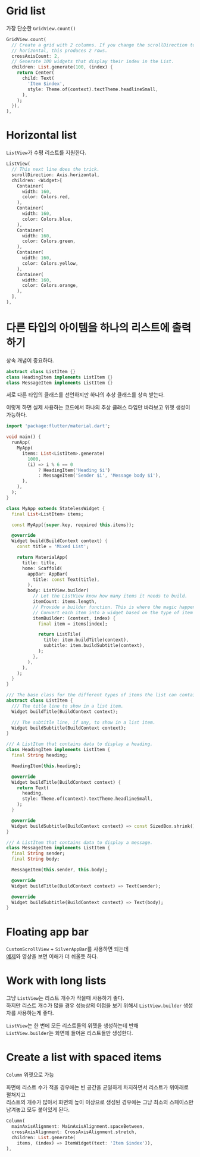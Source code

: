 # Grid list

가장 단순한 `GridView.count()`

```dart
GridView.count(
  // Create a grid with 2 columns. If you change the scrollDirection to
  // horizontal, this produces 2 rows.
  crossAxisCount: 2,
  // Generate 100 widgets that display their index in the List.
  children: List.generate(100, (index) {
    return Center(
      child: Text(
        'Item $index',
        style: Theme.of(context).textTheme.headlineSmall,
      ),
    );
  }),
),
```

# Horizontal list

`ListView`가 수평 리스트를 지원한다.

```dart
ListView(
  // This next line does the trick.
  scrollDirection: Axis.horizontal,
  children: <Widget>[
    Container(
      width: 160,
      color: Colors.red,
    ),
    Container(
      width: 160,
      color: Colors.blue,
    ),
    Container(
      width: 160,
      color: Colors.green,
    ),
    Container(
      width: 160,
      color: Colors.yellow,
    ),
    Container(
      width: 160,
      color: Colors.orange,
    ),
  ],
),
```

# 다른 타입의 아이템을 하나의 리스트에 출력하기

상속 개념이 중요하다.

```dart
abstract class ListItem {}
class HeadingItem implements ListItem {}
class MessageItem implements ListItem {}
```

서로 다른 타입의 클래스를 선언하지만 하나의 추상 클래스를 상속 받는다.

이렇게 하면 실제 사용하는 코드에서 하나의 추상 클래스 타입만 바라보고 위젯 생성이 가능하다.

```dart
import 'package:flutter/material.dart';

void main() {
  runApp(
    MyApp(
      items: List<ListItem>.generate(
        1000,
        (i) => i % 6 == 0
            ? HeadingItem('Heading $i')
            : MessageItem('Sender $i', 'Message body $i'),
      ),
    ),
  );
}

class MyApp extends StatelessWidget {
  final List<ListItem> items;

  const MyApp({super.key, required this.items});

  @override
  Widget build(BuildContext context) {
    const title = 'Mixed List';

    return MaterialApp(
      title: title,
      home: Scaffold(
        appBar: AppBar(
          title: const Text(title),
        ),
        body: ListView.builder(
          // Let the ListView know how many items it needs to build.
          itemCount: items.length,
          // Provide a builder function. This is where the magic happens.
          // Convert each item into a widget based on the type of item it is.
          itemBuilder: (context, index) {
            final item = items[index];

            return ListTile(
              title: item.buildTitle(context),
              subtitle: item.buildSubtitle(context),
            );
          },
        ),
      ),
    );
  }
}

/// The base class for the different types of items the list can contain.
abstract class ListItem {
  /// The title line to show in a list item.
  Widget buildTitle(BuildContext context);

  /// The subtitle line, if any, to show in a list item.
  Widget buildSubtitle(BuildContext context);
}

/// A ListItem that contains data to display a heading.
class HeadingItem implements ListItem {
  final String heading;

  HeadingItem(this.heading);

  @override
  Widget buildTitle(BuildContext context) {
    return Text(
      heading,
      style: Theme.of(context).textTheme.headlineSmall,
    );
  }

  @override
  Widget buildSubtitle(BuildContext context) => const SizedBox.shrink();
}

/// A ListItem that contains data to display a message.
class MessageItem implements ListItem {
  final String sender;
  final String body;

  MessageItem(this.sender, this.body);

  @override
  Widget buildTitle(BuildContext context) => Text(sender);

  @override
  Widget buildSubtitle(BuildContext context) => Text(body);
}
```

# Floating app bar

`CustomScrollView` + `SilverAppBar`를 사용하면 되는데  
[예제](https://api.flutter.dev/flutter/material/SliverAppBar-class.html)와 영상을 보면 이해가 더 쉬울듯 하다.

# Work with long lists

그냥 `ListView`는 리스트 개수가 작을때 사용하기 좋다.  
하지만 리스트 개수가 많을 경우 성능상의 이점을 보기 위해서 `ListView.builder` 생성자를 사용하는게 좋다.

`ListView`는 한 번에 모든 리스트들의 위젯을 생성하는데 반해  
`ListView.builder`는 화면에 들어온 리스트들만 생성한다.

# Create a list with spaced items

`Column` 위젯으로 가능

화면에 리스트 수가 적을 경우에는 빈 공간을 균일하게 차지하면서 리스트가 위아래로 펼쳐지고  
리스트의 개수가 많아서 화면의 높이 이상으로 생성된 경우에는 그냥 최소의 스페이스만 남겨놓고 모두 붙어있게 된다.

```dart
Column(
  mainAxisAlignment: MainAxisAlignment.spaceBetween,
  crossAxisAlignment: CrossAxisAlignment.stretch,
  children: List.generate(
    items, (index) => ItemWidget(text: 'Item $index')),
),
```
